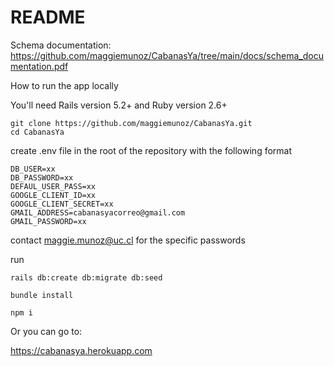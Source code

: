 # README

Schema documentation:
https://github.com/maggiemunoz/CabanasYa/tree/main/docs/schema_documentation.pdf

How to run the app locally

You'll need Rails version 5.2+ and Ruby version 2.6+

    git clone https://github.com/maggiemunoz/CabanasYa.git
    cd CabanasYa

create .env file in the root of the repository with the following format

    DB_USER=xx
    DB_PASSWORD=xx
    DEFAUL_USER_PASS=xx
    GOOGLE_CLIENT_ID=xx
    GOOGLE_CLIENT_SECRET=xx
    GMAIL_ADDRESS=cabanasyacorreo@gmail.com
    GMAIL_PASSWORD=xx

contact maggie.munoz@uc.cl for the specific passwords 

run

    rails db:create db:migrate db:seed

    bundle install

    npm i

Or you can go to:

https://cabanasya.herokuapp.com